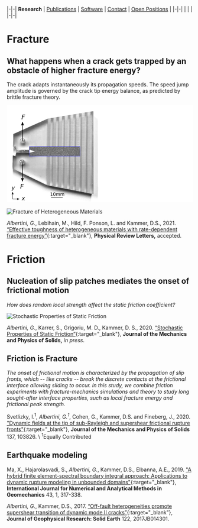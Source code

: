 |-|-|
**Research**  | [Publications](publications.md) | [Software](software.md) | [Contact](contact.md) | [Open Positions](open_positions.md) |
|-|-|
| | |
|-|-|

# Fracture #

## What happens when a crack gets trapped by an obstacle of higher fracture energy? ##

The crack adapts instantaneously its propagation speeds. The speed jump amplitude is governed by the crack tip energy balance, as predicted by brittle fracture theory.

![3D printed sample with applied forces](2020_3d_printed_fracture/method_FIG1a.png)

![Fracture of Heterogeneous Materials](2020_3d_printed_fracture/Stripes_5.0_VC_VWDW_06_strain_images_v2_white_square_small.gif)

*Albertini, G.*, Lebihain, M., Hild, F. Ponson, L. and Kammer, D.S., 2021. 
[“Effective toughness of heterogeneous materials with rate-dependent fracture energy”](https://arxiv.org/abs/2003.13805){:target="_blank"}, 
**Physical Review Letters,** accepted.

# Friction #

## Nucleation of slip patches mediates the onset of frictional motion ##

*How does random local strength affect the static friction coefficient?*

![Stochastic Properties of Static Friction](2020_stochastic_static_friction/fig03_movie_web.gif)

*Albertini, G.*, Karrer, S., Grigoriu, M. D., Kammer, D. S., 2020. [“Stochastic Properties of Static Friction”](https://doi.org/10.1016/j.jmps.2020.104242){:target="_blank"}, **Journal of the Mechanics and Physics of Solids,** *in press*. 



## Friction is Fracture ##

*The onset of frictional motion is characterized by the propagation of slip fronts, which -- like cracks --  break the discrete contacts at the frictional interface allowing sliding to occur.
In this study, we combine friction experiments with fracture-mechanics simulations and theory to study long sought-after interface properties, such as local fracture energy and frictional peak strength.*

<!--![supershear](2020_supershear/Simfig05a.png)-->

Svetlizky, I.<sup>1</sup>, *Albertini, G.<sup>1</sup>*, Cohen, G., Kammer, D.S. and Fineberg, J., 2020. 
["Dynamic fields at the tip of sub-Rayleigh and supershear frictional rupture fronts"](https://doi.org/10.1016/j.jmps.2019.103826){:target="_blank"}, 
**Journal of the Mechanics and Physics of Solids** 137, 103826. \\
<sup>1</sup>Equally Contributed

## Earthquake modeling ##

Ma, X., Hajarolasvadi, S., *Albertini, G.*, Kammer, D.S., Elbanna, A.E., 2019. 
["A hybrid finite element-spectral boundary integral approach: Applications to dynamic rupture modeling in unbounded domains"](https://doi.org/10.1002/nag.2865){:target="_blank"},
**International Journal for Numerical and Analytical Methods in Geomechanics** 43, 1, 317-338. 


*Albertini, G.*, Kammer, D.S., 2017. 
[“Off-fault heterogeneities promote supershear transition of dynamic mode II cracks”](https://doi.org/10.1002/2017JB014301){:target="_blank"},
**Journal of Geophysical Research: Solid Earth** 122, 2017JB014301.

 


 

